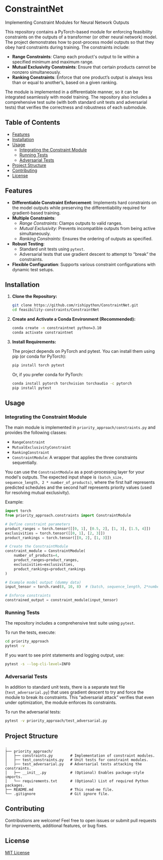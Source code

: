 # ConstraintNet
Implementing Constraint Modules for Neural Network Outputs

This repository contains a PyTorch-based module for enforcing feasibility constraints on the outputs of a transformer (or other neural network) model. The project demonstrates how to post-process model outputs so that they obey hard constraints during training. The constraints include:

- **Range Constraints**: Clamp each product's output to lie within a specified minimum and maximum range.
- **Mutual Exclusivity Constraints**: Ensure that certain products cannot be nonzero simultaneously.
- **Ranking Constraints**: Enforce that one product’s output is always less than or equal to another’s, based on a given ranking.

The module is implemented in a differentiable manner, so it can be integrated seamlessly with model training. The repository also includes a comprehensive test suite (with both standard unit tests and adversarial tests) that verifies the correctness and robustness of each submodule.

## Table of Contents

- [Features](#features)
- [Installation](#installation)
- [Usage](#usage)
  - [Integrating the Constraint Module](#integrating-the-constraint-module)
  - [Running Tests](#running-tests)
  - [Adversarial Tests](#adversarial-tests)
- [Project Structure](#project-structure)
- [Contributing](#contributing)
- [License](#license)

## Features

- **Differentiable Constraint Enforcement**: Implements hard constraints on the model outputs while preserving the differentiability required for gradient-based training.
- **Multiple Constraints**:
  - *Range Constraints*: Clamps outputs to valid ranges.
  - *Mutual Exclusivity*: Prevents incompatible outputs from being active simultaneously.
  - *Ranking Constraints*: Ensures the ordering of outputs as specified.
- **Robust Testing**:
  - Standard unit tests using `pytest`.
  - Adversarial tests that use gradient descent to attempt to “break” the constraints.
- **Flexible Configuration**: Supports various constraint configurations with dynamic test setups.

## Installation

1. **Clone the Repository:**

   ```bash
   git clone https://github.com/rishipython/ConstraintNet.git
   cd feasibility-constraints/ConstraintNet
   ```

2. **Create and Activate a Conda Environment (Recommended):**

   ```bash
   conda create -n constraintnet python=3.10
   conda activate constraintnet
   ```

3. **Install Requirements:**

   The project depends on PyTorch and pytest. You can install them using pip (or conda for PyTorch):

   ```bash
   pip install torch pytest
   ```

   Or, if you prefer conda for PyTorch:

   ```bash
   conda install pytorch torchvision torchaudio -c pytorch
   pip install pytest
   ```

## Usage

### Integrating the Constraint Module

The main module is implemented in `priority_approach/constraints.py` and provides the following classes:

- `RangeConstraint`
- `MutualExclusivityConstraint`
- `RankingConstraint`
- `ConstraintModule`: A wrapper that applies the three constraints sequentially.

You can use the `ConstraintModule` as a post-processing layer for your model's outputs. The expected input shape is `(batch_size, sequence_length, 2 * number_of_products)`, where the first half represents predicted schedules and the second half represents priority values (used for resolving mutual exclusivity).

Example:

```python
import torch
from priority_approach.constraints import ConstraintModule

# Define constraint parameters
product_ranges = torch.tensor([[0, 1], [0.5, 2], [1, 3], [1.5, 4]])
exclusivities = torch.tensor([[0, 1], [2, 3]])
product_rankings = torch.tensor([[0, 2], [1, 3]])

# Create the ConstraintModule
constraint_module = ConstraintModule(
    number_of_products=4,
    product_ranges=product_ranges,
    exclusivities=exclusivities,
    product_rankings=product_rankings
)

# Example model output (dummy data)
input_tensor = torch.rand(8, 10, 8)  # (batch, sequence_length, 2*number_of_products)

# Enforce constraints
constrained_output = constraint_module(input_tensor)
```

### Running Tests

The repository includes a comprehensive test suite using `pytest`.

To run the tests, execute:

```bash
cd priority_approach
pytest -v
```

If you want to see print statements and logging output, use:

```bash
pytest -s --log-cli-level=INFO
```

### Adversarial Tests

In addition to standard unit tests, there is a separate test file (`test_adversarial.py`) that uses gradient descent to try and force the module to break its constraints. This “adversarial attack” verifies that even under optimization, the module enforces its constraints.

To run the adversarial tests:

```bash
pytest -v priority_approach/test_adversarial.py
```

## Project Structure

```
.
├── priority_approach/
│   ├── constraints.py        # Implementation of constraint modules.
│   ├── test_constraints.py   # Unit tests for constraint modules.
│   ├── test_adversarial.py   # Adversarial tests attacking the constraints.
│   ├── __init__.py           # (Optional) Enables package-style imports.
│   └── requirements.txt      # (Optional) List of required Python packages.
├── README.md                 # This read-me file.
└── .gitignore                # Git ignore file.
```

## Contributing

Contributions are welcome! Feel free to open issues or submit pull requests for improvements, additional features, or bug fixes.

## License

[MIT License](LICENSE)
